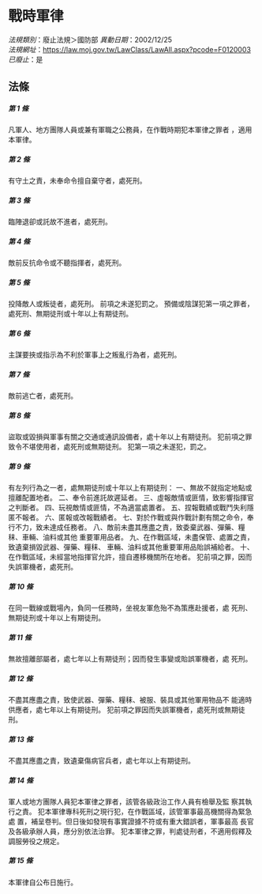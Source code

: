 # 戰時軍律

*法規類別*：廢止法規＞國防部
*異動日期*：2002/12/25  
*法規網址*：https://law.moj.gov.tw/LawClass/LawAll.aspx?pcode=F0120003
*已廢止*：是


## 法條
##### 第 1 條
凡軍人、地方團隊人員或兼有軍職之公務員，在作戰時期犯本軍律之罪者
，適用本軍律。


##### 第 2 條
有守土之責，未奉命令擅自棄守者，處死刑。


##### 第 3 條
臨陣退卻或託故不進者，處死刑。


##### 第 4 條
敵前反抗命令或不聽指揮者，處死刑。


##### 第 5 條
投降敵人或叛徒者，處死刑。
前項之未遂犯罰之。
預備或陰謀犯第一項之罪者，處死刑、無期徒刑或十年以上有期徒刑。


##### 第 6 條
主謀要挾或指示為不利於軍事上之叛亂行為者，處死刑。


##### 第 7 條
敵前逃亡者，處死刑。


##### 第 8 條
盜取或毀損與軍事有關之交通或通訊設備者，處十年以上有期徒刑。
犯前項之罪致令不堪使用者，處死刑或無期徒刑。
犯第一項之未遂犯，罰之。

##### 第 9 條
有左列行為之一者，處無期徒刑或十年以上有期徒刑：
一、無故不就指定地點或擅離配置地者。
二、奉令前進託故遲延者。
三、虛報敵情或匪情，致影響指揮官之判斷者。
四、玩視敵情或匪情，不為適當處置者。
五、捏報戰績或戰鬥失利隱匿不報者。
六、匿報或改報戰績者。
七、對於作戰或與作戰計劃有關之命令，奉行不力，致未達成任務者。
八、敵前未盡其應盡之責，致委棄武器、彈藥、糧秣、車輛、油料或其他
    重要軍用品者。
九、在作戰區域，未盡保管、處置之責，致遺棄損毀武器、彈藥、糧秣、
    車輛、油料或其他重要軍用品貽誤補給者。
十、在作戰區域，未經當地指揮官允許，擅自遷移機關所在地者。
犯前項之罪，因而失誤軍機者，處死刑。

##### 第 10 條
在同一戰線或戰場內，負同一任務時，坐視友軍危殆不為策應赴援者，處
死刑、無期徒刑或十年以上有期徒刑。


##### 第 11 條
無故擅離部屬者，處七年以上有期徒刑；因而發生事變或貽誤軍機者，處
死刑。


##### 第 12 條
不盡其應盡之責，致使武器、彈藥、糧秣、被服、裝具或其他軍用物品不
能適時供應者，處七年以上有期徒刑。
犯前項之罪因而失誤軍機者，處死刑或無期徒刑。


##### 第 13 條
不盡其應盡之責，致遺棄傷病官兵者，處七年以上有期徒刑。


##### 第 14 條
軍人或地方團隊人員犯本軍律之罪者，該管各級政治工作人員有檢舉及監
察其執行之責。
犯本軍律專科死刑之現行犯，在作戰區域，該管軍事最高機關得為緊急處
置，補呈卷判。但日後如發現有事實證據不符或有重大錯誤者，軍事最高
長官及各級承辦人員，應分別依法治罪。
犯本軍律之罪，判處徒刑者，不適用假釋及調服勞役之規定。

##### 第 15 條
本軍律自公布日施行。



